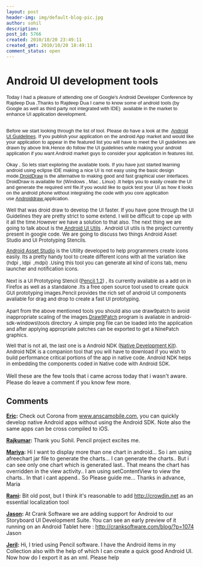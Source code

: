 ```yaml
---
layout: post
header-img: img/default-blog-pic.jpg
author: sohil
description: 
post_id: 5766
created: 2010/10/20 23:49:11
created_gmt: 2010/10/20 18:49:11
comment_status: open
---
```


# Android UI development tools

<div><span style="font-family: arial; line-height: normal; font-size: small; "> Today I had a pleasure of attending one of Google's Android Developer Conference by Rajdeep Dua ,Thanks to Rajdeep Dua I came to know some of android tools (by Google as well as third party not integrated with IDE)  available in the market to enhance UI application development.</span></div>

<p><div><span style="font-family: arial; line-height: normal; font-size: small; "><br /></span></div> <div><span style="font-family: arial; line-height: normal; font-size: small; "> Before we start looking through the list of tool. Please do have a look at the  <a title="UI Guidelines" href="http://developer.android.com/guide/practices/ui_guidelines/index.html" target="_blank">Android UI Guidelines</a>. If you publish your application on the android App market and would like your application to appear in the featured list you will have to meet the UI guidelines are drawn by above link.Hence do follow the UI guidelines while making your android application if you want Android market guys to consider your application in features list.<!--more--></span></div> <div><span style="font-family: arial; line-height: normal; font-size: small; "><br /></span></div> <div><span style="font-family: arial; line-height: normal; font-size: small; ">Okay , So lets start exploring the available tools. If you have just started learning android using eclipse IDE making a nice UI is not easy using the basic design mode.<a title="DroidDraw" href="http://www.droiddraw.org/" target="_blank">DroidDraw</a> is the alternative to making good and fast graphical user interfaces. DroidDraw is available for (Windows , Mac , Linux) .It helps you to easily create the UI and generate the required xml file.If you would like to quick test your UI as how it looks on the android phone without integrating the code with you core application use <a title="AnDroidDraw" href="http://www.droiddraw.org/androiddraw.html" target="_blank">Androiddraw </a>application.</span></div> <div><span style="font-family: arial; line-height: normal; font-size: small; "><br /></span></div> <div><span style="font-size: small;">Well that was droid draw to develop the UI faster. If you have gone through the UI Guidelines they are pretty strict to some extend. I will be difficult to cope up with it all the time.However we have a solution to that also. The next thing we are going to talk about is the<a href="http://code.google.com/p/android-ui-utils/" target="_blank"> Android UI Utils</a> . Android UI utils is the project currently present in google code. We are going to discuss two things Android Asset Studio and UI Prototyping Stencils.</span></div> <div><span style="font-size: x-small;"><span style="font-size: x-small;"><br /></span></span></div> <div><span style="font-size: small; "> <a href=" http://android-ui-utils.googlecode.com/hg/asset-studio/dist/index.html " target="_blank">Android Asset Studio</a> is the Utility developed to help programmers create icons easily. Its a pretty handy tool to create different icons with all the variation like (hdpi , ldpi  ,mdpi) .Using this tool you can generate all kind of icons tab, menu launcher and notification icons.</span></div> <div><span style="font-size: small; "><br /></span></div> <div><span style="font-size: small; ">Next is a UI Prototyping Stencil (<a href="http://pencil.evolus.vn/en-US/Home.aspx" target="_blank">Pencil 1.2</a>) , its currently available as a add on in Firefox as well as a standalone .Its a free open source tool used to create quick GUI prototyping images.Pencil provides the rich set of android UI components avaliable for drag and drop to create a fast UI prototyping.</span></div> <div><span style="font-size: small; "><br /></span></div> <div><span style="font-size: small; ">Apart from the above mentioned tools you should also use draw9patch to avoid inappropriate scaling of the images.<a href="http://developer.android.com/guide/developing/tools/draw9patch.html" target="_blank">Draw9Patch</a> program is avaliable in android-sdk-windows\tools directory .A simple png file can be loaded into the application and after applying appropriate patches can be exported to get a NinePatch graphics.</span></div> <div><span style="font-size: x-small;"><br /></span></div> <div><span style="font-size: small; ">Well that is not all, the last one is a Android NDK (<a href="http://developer.android.com/sdk/ndk/index.html" target="_blank">Native Development Kit</a>). Android NDK is a companion tool that you will have to download if you wish to build performance critical portions of the app in native code. Android NDK helps in embedding the components coded in Native code with Android SDK.</span></div> <div><span style="font-size: small; "><br /></span></div> <div>Well these are the few tools that i came across today that i wasn't aware. Please do leave a comment if you know few more.</div></p>

## Comments

**[Eric](#3134 "2010-11-04 01:57:11"):** Check out Corona from www.anscamobile.com, you can quickly develop native Android apps without using the Android SDK. Note also the same apps can be cross compiled to iOS.

**[Rajkumar](#5251 "2011-02-04 09:43:24"):** Thank you Sohil. Pencil project excites me.

**[Mariya](#5601 "2011-05-28 15:18:32"):** Hi I want to display more than one chart in android... So i am using afreechart jar file to generate the charts... I can generate the charts.. But i can see only one chart which is generated last.. That means the chart has overridden in the view activity.. I am using setContentView to view the charts.. In that i cant append.. So Please guide me... Thanks in advance, Maria

**[Rami](#5684 "2011-07-07 20:21:27"):** Bit old post, but I think it's reasonable to add http://crowdin.net as an essential localization tool

**[Jason](#6210 "2011-11-16 06:15:57"):** At Crank Software we are adding support for Android to our Storyboard UI Development Suite. You can see an early preview of it running on an Android Tablet here : http://cranksoftware.com/blog/?p=1074 Jason

**[Jeril](#6410 "2011-12-18 19:53:29"):** Hi, I tried using Pencil software. I have the Android items in my Collection also with the help of which I can create a quick good Android UI. Now how do I export it as an xml. Please help

